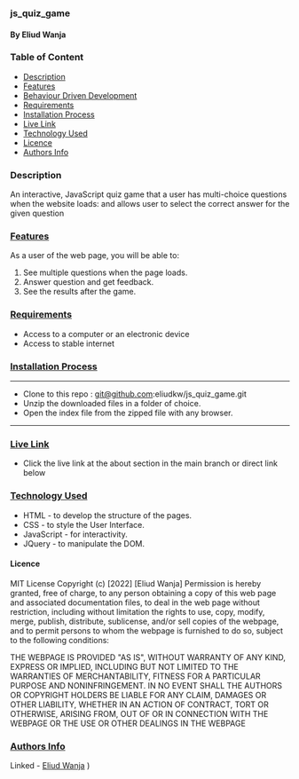 <h3> js_quiz_game </h3>
<h4>By Eliud Wanja</h4>

<h3>Table of Content</h3>

- [Description](#description)
- [Features](#features)
- [Behaviour Driven Development](#Behaviour-Driven-Development)
- [Requirements](#requirements)
- [Installation Process](#installation-Process)
- [Live Link](#Live-Link)
- [Technology  Used](#technology-Used)
- [Licence](#licence)
- [Authors Info](#Authors-Info)

### Description

<p>An interactive, JavaScript quiz game that a user has multi-choice questions when the website loads: and allows 
user to select the correct answer for the given question</p>

### [Features](#features)

As a user of the web page, you will be able to:

1. See multiple questions when the page loads.
2. Answer question and get feedback.
3. See the results after the game.

### [Requirements](#requirements)

* Access to a computer or an electronic device
* Access to stable internet

### [Installation Process](#installation-Process)

 ****

* Clone to this repo : git@github.com:eliudkw/js_quiz_game.git
* Unzip the downloaded files in a folder of choice.
* Open the index file from the zipped file with any browser.

 ****

### [Live Link](#Live-Link)

- Click the live link at the about section in the main branch or direct link below <br>

### [Technology  Used](#technology-Used)

* HTML - to develop the structure of the pages.
* CSS - to style the User Interface.
* JavaScript - for interactivity.
* JQuery - to manipulate the DOM.


#### Licence

MIT License
Copyright (c) [2022] [Eliud Wanja]
Permission is hereby granted, free of charge, to any person obtaining a copy
of this web page and associated documentation files, to deal
in the web page without restriction, including without limitation the rights
to use, copy, modify, merge, publish, distribute, sublicense, and/or sell
copies of the webpage, and to permit persons to whom the webpage is
furnished to do so, subject to the following conditions:

THE WEBPAGE IS PROVIDED "AS IS", WITHOUT WARRANTY OF ANY KIND, EXPRESS OR
IMPLIED, INCLUDING BUT NOT LIMITED TO THE WARRANTIES OF MERCHANTABILITY,
FITNESS FOR A PARTICULAR PURPOSE AND NONINFRINGEMENT. IN NO EVENT SHALL THE
AUTHORS OR COPYRIGHT HOLDERS BE LIABLE FOR ANY CLAIM, DAMAGES OR OTHER
LIABILITY, WHETHER IN AN ACTION OF CONTRACT, TORT OR OTHERWISE, ARISING FROM,
OUT OF OR IN CONNECTION WITH THE WEBPAGE OR THE USE OR OTHER DEALINGS IN THE
WEBPAGE

### [Authors Info](#Authors-Info)

Linked - [Eliud Wanja](https://www.linkedin.com/in/eliud-wanja)
)

